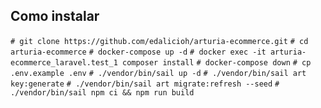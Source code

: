 
## Como instalar

`# git clone https://github.com/edalicioh/arturia-ecommerce.git`
`# cd arturia-ecommerce`
`# docker-compose up -d`
`# docker exec -it arturia-ecommerce_laravel.test_1 composer install`
`# docker-compose down`
`# cp .env.example .env`
`# ./vendor/bin/sail up -d`
`# ./vendor/bin/sail art key:generate`
`# ./vendor/bin/sail art migrate:refresh --seed`
`# ./vendor/bin/sail npm ci && npm run build`


